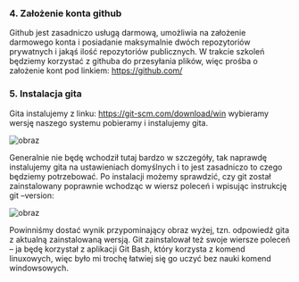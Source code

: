 ### 4. Założenie konta github
Github jest zasadniczo usługą darmową, umożliwia na założenie darmowego konta i posiadanie maksymalnie dwóch repozytoriów prywatnych i jakąś ilość repozytoriów publicznych. W trakcie szkoleń będziemy korzystać z githuba do przesyłania plików, więc prośba o założenie kont pod linkiem: https://github.com/

### 5. Instalacja gita
Gita instalujemy z linku: https://git-scm.com/download/win wybieramy wersję naszego systemu pobieramy i instalujemy gita.

![obraz](https://user-images.githubusercontent.com/109360131/200548247-f0fe66c5-2c8e-4cef-943d-ac2acb60e6f6.png)

Generalnie nie będę wchodził tutaj bardzo w szczegóły, tak naprawdę instalujemy gita na ustawieniach domyślnych i to jest zasadniczo to czego będziemy potrzebować. Po instalacji możemy sprawdzić, czy git został zainstalowany poprawnie wchodząc w wiersz poleceń i wpisując instrukcję git –version:

![obraz](https://user-images.githubusercontent.com/109360131/200548313-874ab747-d752-481e-a3bb-caed166a9aa7.png)


Powinniśmy dostać wynik przypominający obraz wyżej, tzn. odpowiedź gita z aktualną zainstalowaną wersją. Git zainstalował też swoje wiersze poleceń – ja będę korzystał z aplikacji Git Bash, który korzysta z komend linuxowych, więc było mi trochę łatwiej się go uczyć bez nauki komend windowsowych. 
